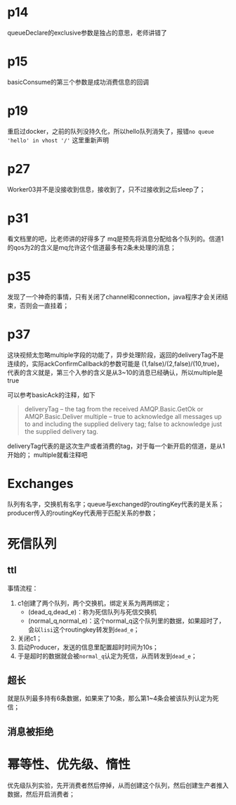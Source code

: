 # p14
queueDeclare的exclusive参数是独占的意思，老师讲错了

# p15
basicConsume的第三个参数是成功消费信息的回调

# p19

重启过docker，之前的队列没持久化，所以hello队列消失了，报错`no queue 'hello' in vhost '/'`
这里重新声明

# p27
Worker03并不是没接收到信息，接收到了，只不过接收到之后sleep了；

# p31
看文档里的吧，比老师讲的好得多了
mq是预先将消息分配给各个队列的。信道1的qos为2的含义是mq允许这个信道最多有2条未处理的消息；

# p35
发现了一个神奇的事情，只有关闭了channel和connection，java程序才会关闭结束，否则会一直挂着；

# p37
这块视频太忽略multiple字段的功能了，异步处理阶段，返回的deliveryTag不是连续的，实际ackConfirmCallback的参数可能是
(1,false)/(2,false)/(10,true)，
代表的含义就是，第三个入参的含义是从3~10的消息已经确认，所以multiple是true

可以参考basicAck的注释，如下
> deliveryTag – the tag from the received AMQP.Basic.GetOk or AMQP.Basic.Deliver
multiple – true to acknowledge all messages up to and including the supplied delivery tag; false to acknowledge just the supplied delivery tag.

deliveryTag代表的是这次生产或者消费的tag，对于每一个新开启的信道，是从1开始的；
multiple就看注释吧

# Exchanges
队列有名字，交换机有名字；queue与exchanged的routingKey代表的是关系；producer传入的routingKey代表用于匹配关系的参数；

# 死信队列
## ttl
事情流程：
1. c1创建了两个队列，两个交换机，绑定关系为两两绑定；
    - (dead_q,dead_e)：称为死信队列与死信交换机
    - (normal_q,normal_e)：这个normal_q这个队列里的数据，如果超时了，会以`lisi`这个routingkey转发到`dead_e`；
2. 关闭c1；
3. 启动Producer，发送的信息里配置超时时间为10s；
4. 于是超时的数据就会被`normal_q`认定为死信，从而转发到`dead_e`；

## 超长
就是队列最多持有6条数据，如果来了10条，那么第1~4条会被该队列认定为死信；

## 消息被拒绝


# 幂等性、优先级、惰性
优先级队列实验，先开消费者然后停掉，从而创建这个队列，然后创建生产者推入数据，然后开启消费者；


